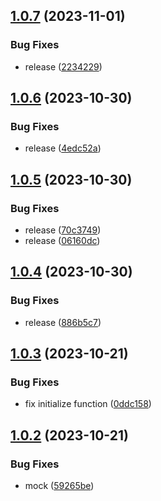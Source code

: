 ## [1.0.7](https://github.com/solve3-org/contracts/compare/v1.0.6...v1.0.7) (2023-11-01)


### Bug Fixes

* release ([2234229](https://github.com/solve3-org/contracts/commit/22342292c8f0625eea1e7dd5c1c3e8ffe251af84))

## [1.0.6](https://github.com/solve3-org/contracts/compare/v1.0.5...v1.0.6) (2023-10-30)


### Bug Fixes

* release ([4edc52a](https://github.com/solve3-org/contracts/commit/4edc52a3d098da2cd4e272905d999bd21ec48d10))

## [1.0.5](https://github.com/solve3-org/contracts/compare/v1.0.4...v1.0.5) (2023-10-30)


### Bug Fixes

* release ([70c3749](https://github.com/solve3-org/contracts/commit/70c3749029309c21ea53394f12ec3942a2f05ede))
* release ([06160dc](https://github.com/solve3-org/contracts/commit/06160dc20a2e1c0b87fc8617d1dd2afe89f7e394))

## [1.0.4](https://github.com/solve3-org/contracts/compare/v1.0.3...v1.0.4) (2023-10-30)


### Bug Fixes

* release ([886b5c7](https://github.com/solve3-org/contracts/commit/886b5c7f56e5bac37012cf7f6ba1b65210023222))

## [1.0.3](https://github.com/solve3-org/contracts/compare/v1.0.2...v1.0.3) (2023-10-21)


### Bug Fixes

* fix initialize function ([0ddc158](https://github.com/solve3-org/contracts/commit/0ddc158d467525f4abb842cba446fd0e87fe7561))

## [1.0.2](https://github.com/solve3-org/contracts/compare/v1.0.1...v1.0.2) (2023-10-21)


### Bug Fixes

* mock ([59265be](https://github.com/solve3-org/contracts/commit/59265be1790053895029c90b134827163eceea8b))
